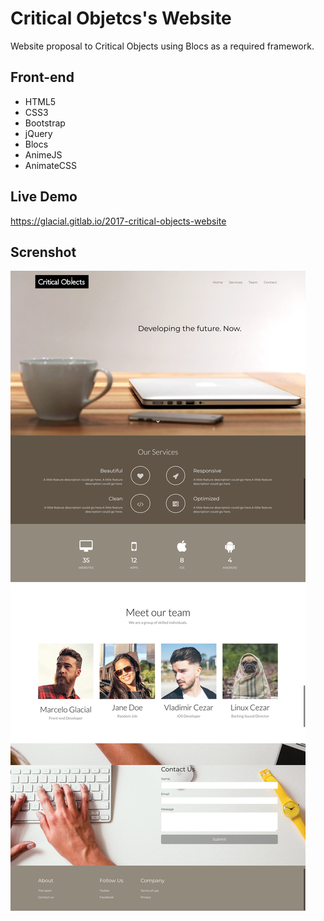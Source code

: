 # Critical Objetcs's Website

Website proposal to Critical Objects using Blocs as a required framework.


## Front-end 
* HTML5 
* CSS3 
* Bootstrap 
* jQuery 
* Blocs
* AnimeJS
* AnimateCSS


## Live Demo

https://glacial.gitlab.io/2017-critical-objects-website


## Screnshot

![screenshot](design/screenshot.jpg)